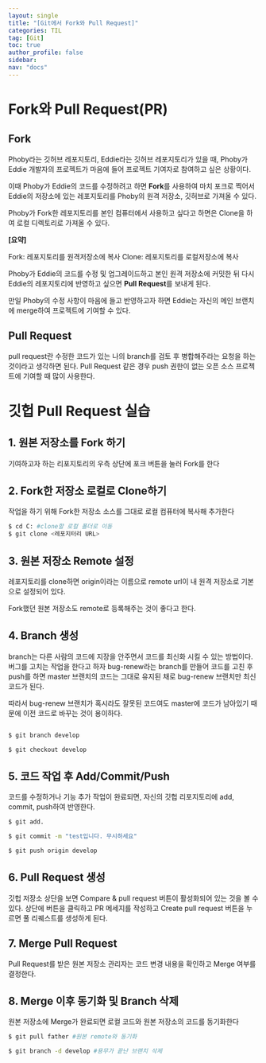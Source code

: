 ```yaml
---
layout: single
title: "[Git에서 Fork와 Pull Request]"
categories: TIL
tag: [Git]
toc: true
author_profile: false
sidebar:
nav: "docs"
---
```


# Fork와 Pull Request(PR)

## Fork

Phoby라는 깃허브 레포지토리, Eddie라는 깃허브 레포지토리가 있을 때, Phoby가 Eddie 개발자의 프로젝트가 마음에 들어 프로젝트 기여자로 참여하고 싶은 상황이다.

이때 Phoby가 Eddie의 코드를 수정하려고 하면 **Fork**를 사용하여 마치 포크로 찍어서 Eddie의 저장소에 있는 레포지토리를 Phoby의 원격 저장소, 깃허브로 가져올 수 있다.

Phoby가 Fork한 레포지토리를 본인 컴퓨터에서 사용하고 싶다고 하면은 Clone을 하여 로컬 디렉토리로 가져올 수 있다.

**[요약]**

Fork: 레포지토리를 원격저장소에 복사
Clone: 레포지토리를 로컬저장소에 복사

Phoby가 Eddie의 코드를 수정 및 업그레이드하고 본인 원격 저장소에 커밋한 뒤 다시 Eddie의 레포지토리에 반영하고 싶으면 **Pull Request**를 보내게 된다.

만일 Phoby의 수정 사항이 마음에 들고 반영하고자 하면 Eddie는 자신의 메인 브랜치에 merge하여 프로젝트에 기여할 수 있다.

## Pull Request

pull request란 수정한 코드가 있는 나의 branch를 검토 후 병합해주라는 요청을 하는 것이라고 생각하면 된다. Pull Request 같은 경우 push 권한이 없는 오픈 소스 프로젝트에 기여할 때 많이 사용한다.

# 깃헙 Pull Request 실습

## 1. 원본 저장소를 Fork 하기

기여하고자 하는 리포지토리의 우측 상단에 포크 버튼을 눌러 Fork를 한다

## 2. Fork한 저장소 로컬로 Clone하기

작업을 하기 위해 Fork한 저장소 소스를 그대로 로컬 컴퓨터에 복사해 추가한다

```bash
$ cd C: #clone할 로컬 폴더로 이동
$ git clone <레포지터리 URL>
```

## 3. 원본 저장소 Remote 설정

레포지토리를 clone하면 origin이라는 이름으로 remote url이 내 원격 저장소로 기본으로 설정되어 있다.

Fork했던 원본 저장소도 remote로 등록해주는 것이 좋다고 한다.

## 4. Branch 생성

branch는 다른 사람의 코드에 지장을 안주면서 코드를 최신화 시킬 수 있는 방법이다. 버그를 고치는 작업을 한다고 하자 bug-renew라는 branch를 만들어 코드를 고친 후 push를 하면 master 브랜치의 코드는 그대로 유지된 채로 bug-renew 브랜치만 최신 코드가 된다.

따라서 bug-renew 브랜치가 혹시라도 잘못된 코드여도 master에 코드가 남아있기 때문에 이전 코드로 바꾸는 것이 용이하다.

```bash

$ git branch develop

$ git checkout develop
```

## 5. 코드 작업 후 Add/Commit/Push

코드를 수정하거나 기능 추가 작업이 완료되면, 자신의 깃헙 리포지토리에 add, commit, push하여 반영한다.

```bash
$ git add.

$ git commit -m "test입니다. 무시하세요"

$ git push origin develop
```

## 6. Pull Request 생성

깃헙 저장소 상단을 보면 Compare & pull request 버튼이 활성화되어 있는 것을 볼 수 있다. 상단에 버튼을 클릭하고 PR 메세지를 작성하고 Create pull request 버튼을 누르면 풀 리퀘스트를 생성하게 된다.

## 7. Merge Pull Request

Pull Request를 받은 원본 저장소 관리자는 코드 변경 내용을 확인하고 Merge 여부를 결정한다.

## 8. Merge 이후 동기화 및 Branch 삭제

원본 저장소에 Merge가 완료되면 로컬 코드와 원본 저장소의 코드를 동기화한다

```bash
$ git pull father #원본 remote와 동기화

$ git branch -d develop #용무가 끝난 브랜치 삭제

```
